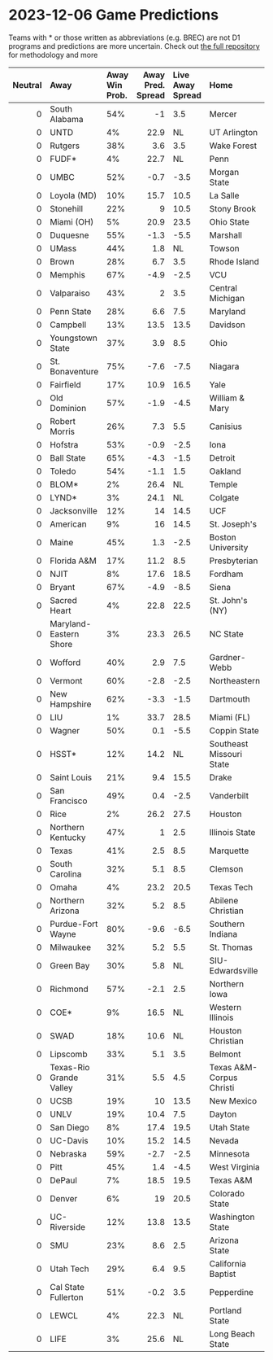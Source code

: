 # 2023-12-06 Game Predictions
Teams with * or those written as abbreviations (e.g. BREC) are not D1 programs and predictions are more uncertain. Check out [the full repository](https://github.com/grdavis/college-basketball-elo) for methodology and more

|   Neutral | Away                    | Away Win Prob.   |   Away Pred. Spread | Live Away Spread   | Home                     | Home Win Prob.   |   Home Pred. Spread |
|----------:|:------------------------|:-----------------|--------------------:|:-------------------|:-------------------------|:-----------------|--------------------:|
|         0 | South Alabama           | 54%              |                -1   | 3.5                | Mercer                   | 46%              |                 1   |
|         0 | UNTD                    | 4%               |                22.9 | NL                 | UT Arlington             | 96%              |               -22.9 |
|         0 | Rutgers                 | 38%              |                 3.6 | 3.5                | Wake Forest              | 62%              |                -3.6 |
|         0 | FUDF*                   | 4%               |                22.7 | NL                 | Penn                     | 96%              |               -22.7 |
|         0 | UMBC                    | 52%              |                -0.7 | -3.5               | Morgan State             | 48%              |                 0.7 |
|         0 | Loyola (MD)             | 10%              |                15.7 | 10.5               | La Salle                 | 90%              |               -15.7 |
|         0 | Stonehill               | 22%              |                 9   | 10.5               | Stony Brook              | 78%              |                -9   |
|         0 | Miami (OH)              | 5%               |                20.9 | 23.5               | Ohio State               | 95%              |               -20.9 |
|         0 | Duquesne                | 55%              |                -1.3 | -5.5               | Marshall                 | 45%              |                 1.3 |
|         0 | UMass                   | 44%              |                 1.8 | NL                 | Towson                   | 56%              |                -1.8 |
|         0 | Brown                   | 28%              |                 6.7 | 3.5                | Rhode Island             | 72%              |                -6.7 |
|         0 | Memphis                 | 67%              |                -4.9 | -2.5               | VCU                      | 33%              |                 4.9 |
|         0 | Valparaiso              | 43%              |                 2   | 3.5                | Central Michigan         | 57%              |                -2   |
|         0 | Penn State              | 28%              |                 6.6 | 7.5                | Maryland                 | 72%              |                -6.6 |
|         0 | Campbell                | 13%              |                13.5 | 13.5               | Davidson                 | 87%              |               -13.5 |
|         0 | Youngstown State        | 37%              |                 3.9 | 8.5                | Ohio                     | 63%              |                -3.9 |
|         0 | St. Bonaventure         | 75%              |                -7.6 | -7.5               | Niagara                  | 25%              |                 7.6 |
|         0 | Fairfield               | 17%              |                10.9 | 16.5               | Yale                     | 83%              |               -10.9 |
|         0 | Old Dominion            | 57%              |                -1.9 | -4.5               | William & Mary           | 43%              |                 1.9 |
|         0 | Robert Morris           | 26%              |                 7.3 | 5.5                | Canisius                 | 74%              |                -7.3 |
|         0 | Hofstra                 | 53%              |                -0.9 | -2.5               | Iona                     | 47%              |                 0.9 |
|         0 | Ball State              | 65%              |                -4.3 | -1.5               | Detroit                  | 35%              |                 4.3 |
|         0 | Toledo                  | 54%              |                -1.1 | 1.5                | Oakland                  | 46%              |                 1.1 |
|         0 | BLOM*                   | 2%               |                26.4 | NL                 | Temple                   | 98%              |               -26.4 |
|         0 | LYND*                   | 3%               |                24.1 | NL                 | Colgate                  | 97%              |               -24.1 |
|         0 | Jacksonville            | 12%              |                14   | 14.5               | UCF                      | 88%              |               -14   |
|         0 | American                | 9%               |                16   | 14.5               | St. Joseph's             | 91%              |               -16   |
|         0 | Maine                   | 45%              |                 1.3 | -2.5               | Boston University        | 55%              |                -1.3 |
|         0 | Florida A&M             | 17%              |                11.2 | 8.5                | Presbyterian             | 83%              |               -11.2 |
|         0 | NJIT                    | 8%               |                17.6 | 18.5               | Fordham                  | 92%              |               -17.6 |
|         0 | Bryant                  | 67%              |                -4.9 | -8.5               | Siena                    | 33%              |                 4.9 |
|         0 | Sacred Heart            | 4%               |                22.8 | 22.5               | St. John's (NY)          | 96%              |               -22.8 |
|         0 | Maryland-Eastern Shore  | 3%               |                23.3 | 26.5               | NC State                 | 97%              |               -23.3 |
|         0 | Wofford                 | 40%              |                 2.9 | 7.5                | Gardner-Webb             | 60%              |                -2.9 |
|         0 | Vermont                 | 60%              |                -2.8 | -2.5               | Northeastern             | 40%              |                 2.8 |
|         0 | New Hampshire           | 62%              |                -3.3 | -1.5               | Dartmouth                | 38%              |                 3.3 |
|         0 | LIU                     | 1%               |                33.7 | 28.5               | Miami (FL)               | 99%              |               -33.7 |
|         0 | Wagner                  | 50%              |                 0.1 | -5.5               | Coppin State             | 50%              |                -0.1 |
|         0 | HSST*                   | 12%              |                14.2 | NL                 | Southeast Missouri State | 88%              |               -14.2 |
|         0 | Saint Louis             | 21%              |                 9.4 | 15.5               | Drake                    | 79%              |                -9.4 |
|         0 | San Francisco           | 49%              |                 0.4 | -2.5               | Vanderbilt               | 51%              |                -0.4 |
|         0 | Rice                    | 2%               |                26.2 | 27.5               | Houston                  | 98%              |               -26.2 |
|         0 | Northern Kentucky       | 47%              |                 1   | 2.5                | Illinois State           | 53%              |                -1   |
|         0 | Texas                   | 41%              |                 2.5 | 8.5                | Marquette                | 59%              |                -2.5 |
|         0 | South Carolina          | 32%              |                 5.1 | 8.5                | Clemson                  | 68%              |                -5.1 |
|         0 | Omaha                   | 4%               |                23.2 | 20.5               | Texas Tech               | 96%              |               -23.2 |
|         0 | Northern Arizona        | 32%              |                 5.2 | 8.5                | Abilene Christian        | 68%              |                -5.2 |
|         0 | Purdue-Fort Wayne       | 80%              |                -9.6 | -6.5               | Southern Indiana         | 20%              |                 9.6 |
|         0 | Milwaukee               | 32%              |                 5.2 | 5.5                | St. Thomas               | 68%              |                -5.2 |
|         0 | Green Bay               | 30%              |                 5.8 | NL                 | SIU-Edwardsville         | 70%              |                -5.8 |
|         0 | Richmond                | 57%              |                -2.1 | 2.5                | Northern Iowa            | 43%              |                 2.1 |
|         0 | COE*                    | 9%               |                16.5 | NL                 | Western Illinois         | 91%              |               -16.5 |
|         0 | SWAD                    | 18%              |                10.6 | NL                 | Houston Christian        | 82%              |               -10.6 |
|         0 | Lipscomb                | 33%              |                 5.1 | 3.5                | Belmont                  | 67%              |                -5.1 |
|         0 | Texas-Rio Grande Valley | 31%              |                 5.5 | 4.5                | Texas A&M-Corpus Christi | 69%              |                -5.5 |
|         0 | UCSB                    | 19%              |                10   | 13.5               | New Mexico               | 81%              |               -10   |
|         0 | UNLV                    | 19%              |                10.4 | 7.5                | Dayton                   | 81%              |               -10.4 |
|         0 | San Diego               | 8%               |                17.4 | 19.5               | Utah State               | 92%              |               -17.4 |
|         0 | UC-Davis                | 10%              |                15.2 | 14.5               | Nevada                   | 90%              |               -15.2 |
|         0 | Nebraska                | 59%              |                -2.7 | -2.5               | Minnesota                | 41%              |                 2.7 |
|         0 | Pitt                    | 45%              |                 1.4 | -4.5               | West Virginia            | 55%              |                -1.4 |
|         0 | DePaul                  | 7%               |                18.5 | 19.5               | Texas A&M                | 93%              |               -18.5 |
|         0 | Denver                  | 6%               |                19   | 20.5               | Colorado State           | 94%              |               -19   |
|         0 | UC-Riverside            | 12%              |                13.8 | 13.5               | Washington State         | 88%              |               -13.8 |
|         0 | SMU                     | 23%              |                 8.6 | 2.5                | Arizona State            | 77%              |                -8.6 |
|         0 | Utah Tech               | 29%              |                 6.4 | 9.5                | California Baptist       | 71%              |                -6.4 |
|         0 | Cal State Fullerton     | 51%              |                -0.2 | 3.5                | Pepperdine               | 49%              |                 0.2 |
|         0 | LEWCL                   | 4%               |                22.3 | NL                 | Portland State           | 96%              |               -22.3 |
|         0 | LIFE                    | 3%               |                25.6 | NL                 | Long Beach State         | 97%              |               -25.6 |